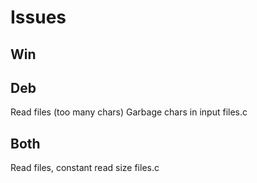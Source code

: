 # Issues

## Win

## Deb

Read files (too many chars)                    Garbage chars in input              files.c

## Both

Read files, constant read size                                                      files.c